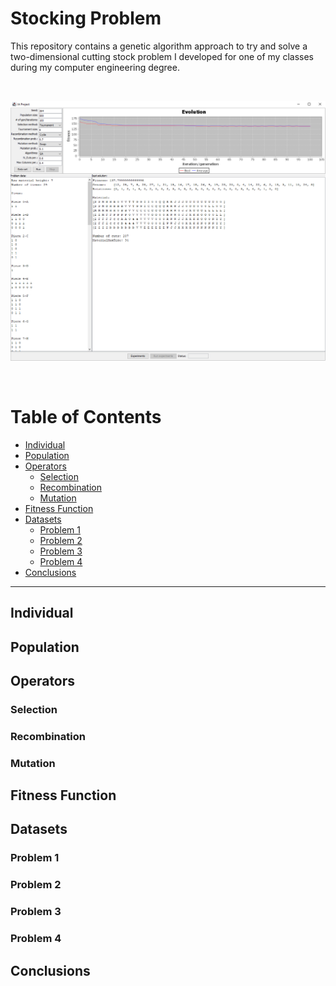 # Stocking Problem

This repository contains a genetic algorithm approach to try and solve a two-dimensional cutting stock problem I developed for one of my classes during my computer engineering degree.

<br>

![2DCuttingStockProblem](image.png)

<br>

# Table of Contents
  - [Individual](#individual)
  - [Population](#population)
  - [Operators](#operators)
    - [Selection](#selection)
    - [Recombination](#recombination)
    - [Mutation](#mutation)
  - [Fitness Function](#fitness-function)
  - [Datasets](#datasets)
    - [Problem 1](#problem-1)
    - [Problem 2](#problem-2)
    - [Problem 3](#problem-3)
    - [Problem 4](#problem-4)
  - [Conclusions](#conclusions)

---

## Individual


## Population

## Operators

### Selection

### Recombination

### Mutation

## Fitness Function

## Datasets

### Problem 1

### Problem 2

### Problem 3

### Problem 4

## Conclusions